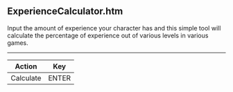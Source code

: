 ExperienceCalculator.htm
------------------------

Input the amount of experience your character has and this simple tool will calculate the percentage of experience out of various levels in various games.

---

Action    | Key
----------|------
Calculate | ENTER

